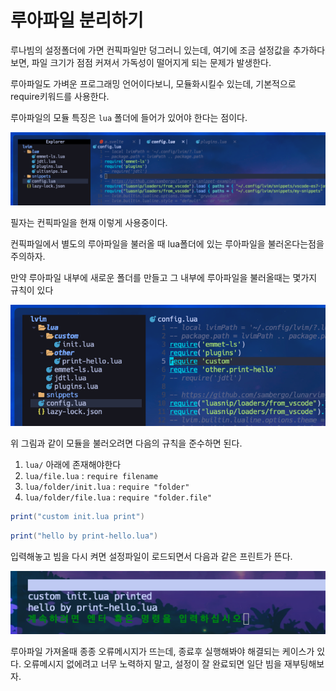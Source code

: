 # 루아파일 분리하기

루나빔의 설정폴더에 가면 컨픽파일만 덩그러니 있는데, 여기에 조금 설정값을 추가하다보면, 파일 크기가 점점 커져서 가독성이 떨어지게 되는 문제가 발생한다.

루아파일도 가벼운 프로그래밍 언어이다보니, 모듈화시킬수 있는데, 기본적으로 require키워드를 사용한다.

루아파일의 모듈 특징은 `lua` 폴더에 들어가 있어야 한다는 점이다.

![설정파일 분리](./divide_lua1.png)

필자는 컨픽파일을 현재 이렇게 사용중이다.

컨픽파일에서 별도의 루아파일을 불러올 때 lua폴더에 있는 루아파일을 불러온다는점을 주의하자.

만약 루아파일 내부에 새로운 폴더를 만들고 그 내부에 루아파일을 불러올때는 몇가지 규칙이 있다

![파일 불러오기](./divide_lua2.png)

위 그림과 같이 모듈을 불러오려면 다음의 규칙을 준수하면 된다.
1. `lua/` 아래에 존재해야한다
2. `lua/file.lua` : `require filename`
3. `lua/folder/init.lua` : `require "folder"`
4. `lua/folder/file.lua` : `require "folder.file"`

```lua filename="lua/custom/init.lua"
print("custom init.lua print")
```

```lua filename="lua/other/print-hello.lua"
print("hello by print-hello.lua")
```

입력해놓고 빔을 다시 켜면 설정파일이 로드되면서 다음과 같은 프린트가 뜬다.

![성공](./divide_lua3.png)

루아파일 가져올때 종종 오류메시지가 뜨는데, 종료후 실행해봐야 해결되는 케이스가 있다. 오류메시지 없에려고 너무 노력하지 말고, 설정이 잘 완료되면 일단 빔을 재부팅해보자.
